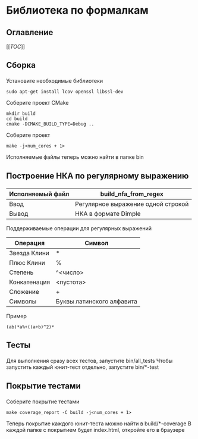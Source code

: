 # Библиотека по формалкам

## Оглавление
[[_TOC_]]

## <p id="build">Сборка</a>
Установите необходимые библиотеки
```shell
sudo apt-get install lcov openssl libssl-dev
```

Соберите проект CMake
```shell
mkdir build
cd build
cmake -DCMAKE_BUILD_TYPE=Debug ..
```

Соберите проект
```shell
make -j<num_cores + 1>
```

Исполняемые файлы теперь можно найти в папке bin

## <p id="nfa_from_regex">Построение НКА по регулярному выражению</a>

| Исполняемый файл | build_nfa_from_regex               |
| ----- |------------------------------------|
| Ввод | Регулярное выражение одной строкой |
| Вывод | НКА в формате Dimple               |

Поддерживаемые операции для регулярных выражений

| Операция | Символ                    |
| ----- |---------------------------|
| Звезда Клини | *                         |
| Плюс Клини | %                         |
| Степень | ^<число>                  |
| Конкатенация | <пустота>                 |
| Сложение | +                         |
| Символы | Буквы латинского алфавита |

Пример
```text
(ab)*a%+((a+b)^2)*
```

## <p id="tests">Тесты</a>
Для выполнения сразу всех тестов, запустите bin/all_tests
Чтобы запустить каждый юнит-тест отдельно, запустите bin/*-test

## <p id="coverage">Покрытие тестами</a>
Соберите покрытие тестами
```shell
make coverage_report -C build -j<num_cores + 1>
```

Теперь покрытие каждого юнит-теста можно найти в build/*-coverage
В каждой папке с покрытием будет index.html, откройте его в браузере